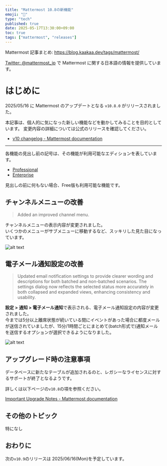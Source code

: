 ```yaml
---
title: "Mattermost 10.8の新機能"
emoji: "🎉"
type: "tech"
published: true
date: 2025-05-17T13:30:00+09:00
toc: true
tags: ["mattermost", "releases"]
---
```


Mattermost 記事まとめ: https://blog.kaakaa.dev/tags/mattermost/

[Twitter: @mattermost_jp](https://twitter.com/mattermost_jp) で Mattermost に関する日本語の情報を提供しています。

# はじめに

2025/05/16 に Mattermost のアップデートとなる `v10.8.0` がリリースされました。  

本記事は、個人的に気になった新しい機能などを動かしてみることを目的としています。
変更内容の詳細については公式のリリースを確認してください。

- [v10 changelog \- Mattermost documentation](https://docs.mattermost.com/about/mattermost-v10-changelog.html#release-v10-7-feature-release)

---

各機能の見出し前の記号は、その機能が利用可能なエディションを表しています。

- [Professional](https://mattermost.com/pricing/)
- [Enterprise](https://mattermost.com/pricing/)

見出しの前に何もない場合、Free版も利用可能な機能です。


## チャンネルメニューの改善

> Added an improved channel menu.

チャンネルメニューの表示内容が変更されました。  
いくつかのメニューがサブメニューに移動するなど、スッキリした見た目になっています。

![alt text](https://blog.kaakaa.dev/images/posts/mattermost/releases-10.8/channels-channel-menu-improvement.png)

## 電子メール通知設定の改善

> Updated email notification settings to provide clearer wording and descriptions for both batched and non-batched scenarios. The settings dialog now reflects the selected status more accurately in both collapsed and expanded views, enhancing consistency and usability.

**設定 > 通知 > 電子メール通知**で表示される、電子メール通知設定の内容が変更されました。  
今までは5分以上離席状態が続いている間にイベントがあった場合に都度メールが送信されていましたが、15分/1時間ごとにまとめて(batch形式で)通知メールを送信するオプションが選択できるようになりました。


![alt text](https://blog.kaakaa.dev/images/posts/mattermost/releases-10.8/channels-email-notification-setting.png)


## アップグレード時の注意事項

データベースに新たなテーブルが追加されるのと、レガシーなライセンスに対するサポートが終了となるようです。

詳しくは以下ページの`v10.8`の項を参照ください。  

[Important Upgrade Notes \- Mattermost documentation](https://docs.mattermost.com/upgrade/important-upgrade-notes.html)

## その他のトピック

特になし

## おわりに

次の`v10.9`のリリースは 2025/06/16(Mon)を予定しています。  

